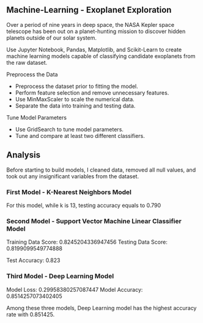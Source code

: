 ## Machine-Learning - Exoplanet Exploration 



Over a period of nine years in deep space, the NASA Kepler space telescope has been out on a planet-hunting mission to discover hidden planets outside of our solar system.

Use Jupyter Notebook, Pandas, Matplotlib, and Scikit-Learn to create machine learning models capable of classifying candidate exoplanets from the raw dataset.

Preprocess the Data

 - Preprocess the dataset prior to fitting the model.
 - Perform feature selection and remove unnecessary features.
 - Use MinMaxScaler to scale the numerical data.
 - Separate the data into training and testing data.

Tune Model Parameters

 - Use GridSearch to tune model parameters.
 - Tune and compare at least two different classifiers.


## Analysis
  
Before starting to build models, I cleaned data, removed all null values, and took out any insignificant variables from the dataset.

### First Model - K-Nearest Neighbors Model

For this model, while k is 13, testing accuracy equals to 0.790


### Second Model - Support Vector Machine Linear Classifier Model

Training Data Score: 0.8245204336947456
Testing Data Score: 0.8199099549774888

Test Accuracy: 0.823

### Third Model - Deep Learning Model

Model Loss: 0.29958380257087447 
Model Accuracy: 0.8514257073402405


Among these three models, Deep Learning model has the highest accuracy rate with 0.851425.







